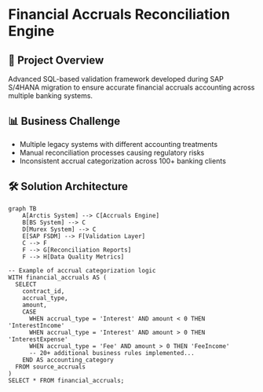 # Financial Accruals Reconciliation Engine

## 🎯 Project Overview
Advanced SQL-based validation framework developed during SAP S/4HANA migration to ensure accurate financial accruals accounting across multiple banking systems.

## 📊 Business Challenge
- Multiple legacy systems with different accounting treatments
- Manual reconciliation processes causing regulatory risks
- Inconsistent accrual categorization across 100+ banking clients

## 🛠 Solution Architecture
```mermaid
graph TB
    A[Arctis System] --> C[Accruals Engine]
    B[BS System] --> C
    D[Murex System] --> C
    E[SAP FSDM] --> F[Validation Layer]
    C --> F
    F --> G[Reconciliation Reports]
    F --> H[Data Quality Metrics]

-- Example of accrual categorization logic
WITH financial_accruals AS (
  SELECT 
    contract_id,
    accrual_type,
    amount,
    CASE 
      WHEN accrual_type = 'Interest' AND amount < 0 THEN 'InterestIncome'
      WHEN accrual_type = 'Interest' AND amount > 0 THEN 'InterestExpense'
      WHEN accrual_type = 'Fee' AND amount > 0 THEN 'FeeIncome'
      -- 20+ additional business rules implemented...
    END AS accounting_category
  FROM source_accruals
)
SELECT * FROM financial_accruals;
